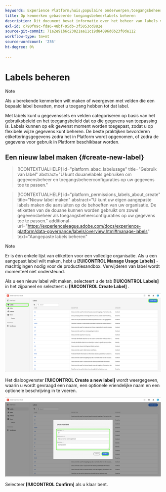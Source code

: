 ```yaml
---
keywords: Experience Platform;huis;populaire onderwerpen;toegangsbeheer;op attribuut-gebaseerde toegangscontrole;ABAC
title: Op kenmerken gebaseerde toegangsbeheerlabels beheren
description: Dit document bevat informatie over het beheer van labels via de interface voor machtigingen in Adobe Experience Cloud
exl-id: c790f09c-fda6-48bf-95db-3f5053cd882e
source-git-commit: 71a2e91b6c23021aa11c19d84096d6b23f0de112
workflow-type: tm+mt
source-wordcount: '236'
ht-degree: 0%

---
```


# Labels beheren

>[!NOTE]
>
>Als u berekende kenmerken wilt maken of weergeven met velden die een bepaald label bevatten, moet u toegang hebben tot dat label.

Met labels kunt u gegevenssets en velden categoriseren op basis van het gebruiksbeleid en het toegangsbeleid dat op die gegevens van toepassing is. Labels kunnen op elk gewenst moment worden toegepast, zodat u op flexibele wijze gegevens kunt beheren. De beste praktijken bevorderen etiketteringsgegevens zodra het in Platform wordt opgenomen, of zodra de gegevens voor gebruik in Platform beschikbaar worden.

## Een nieuw label maken {#create-new-label}

>[!CONTEXTUALHELP]
>id="platform_abac_labelusage"
>title="Gebruik van label"
>abstract="U kunt douanelabels gebruiken om gegevensbeheer en toegangsbeheerconfiguraties op uw gegevens toe te passen."

>[!CONTEXTUALHELP]
>id="platform_permissions_labels_about_create"
>title="Nieuw label maken"
>abstract="U kunt uw eigen aangepaste labels maken die aansluiten op de behoeften van uw organisatie. De etiketten van de douane kunnen worden gebruikt om zowel gegevensbeheer als toegangsbeheerconfiguraties op uw gegevens toe te passen."
>additional-url="https://experienceleague.adobe.com/docs/experience-platform/data-governance/labels/overview.html#manage-labels" text="Aangepaste labels beheren"

>[!NOTE]
>
>Er is één enkele lijst van etiketten voor een volledige organisatie. Als u een aangepast label wilt maken, hebt u **[!UICONTROL Manage Usage Labels]** -machtigingen nodig voor de productiesandbox. Verwijderen van label wordt momenteel niet ondersteund.

Als u een nieuw label wilt maken, selecteert u de tab **[!UICONTROL Labels]** in het zijpaneel en selecteert u **[!UICONTROL Create Label]** .

![ flac-new-label ](../../images/flac-ui/create-label.png)

Het dialoogvenster **[!UICONTROL Create a new label]** wordt weergegeven, waarin u wordt gevraagd een naam, een optionele vriendelijke naam en een optionele beschrijving in te voeren.

![ nieuw-label-info ](../../images/flac-ui/new-label-info.png)

Selecteer **[!UICONTROL Confirm]** als u klaar bent.
